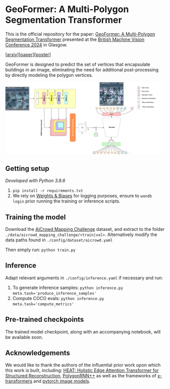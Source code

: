 # GeoFormer:  A Multi-Polygon Segmentation Transformer

This is the official repository for the paper: [GeoFormer: A Multi-Polygon Segmentation Transformer](https://arxiv.org/abs/2411.16616) presented at the [British Machine Vision Conference 2024](https://bmvc2024.org/) in Glasgow.  

[[arxiv](https://arxiv.org/abs/2411.16616)][[paper](https://bmva-archive.org.uk/bmvc/2024/papers/Paper_217/paper.pdf)][[poster](https://bmva-archive.org.uk/bmvc/2024/papers/Paper_217/poster.pdf)]  

GeoFormer is designed to predict the set of vertices that encapsulate buildings in an image, eliminating the need for additional post-processing by directly modeling the polygon vertices.


![GeoFormer illustration](./assets/geoformer_illustration.png)

## Getting setup

*Developed with Python 3.8.6*

1. `pip install -r requirements.txt`
2. We rely on [Weights &amp; Biases](https://wandb.ai/) for logging purposes, ensure to `wandb login` prior running the training or inference scripts.

## Training the model

Download the [AiCrowd Mapping Challenge](https://www.aicrowd.com/challenges/mapping-challenge) dataset, and extract to the folder `./data/aicrowd_mapping_challenge/<train|val>`. Alternatively modify the data paths found in `./config/dataset/aicrowd.yaml`

Then simply run:
`python train.py`

## Inference

Adapt relevant arguments in `./config/inference.yaml` if necessary and run:

1. To generate inference samples: `python inference.py meta.task='produce_inference_samples'`
2. Compute COCO evals: `python inference.py meta.task='compute_metrics'`

## Pre-trained checkpoints
The trained model checkpoint, along with an accompanying notebook, will be available soon.

## Acknowledgements
We would like to thank the authors of the influential prior work upon which this work is built, including: [HEAT: Holistic Edge Attention Transformer for Structured Reconstruction](https://github.com/woodfrog/heat), [PolygonRNN++](https://github.com/fidler-lab/polyrnn-pp) as well as the frameworks of [x-transformers](https://github.com/lucidrains/x-transformers) and [pytorch image models](https://github.com/huggingface/pytorch-image-models).
